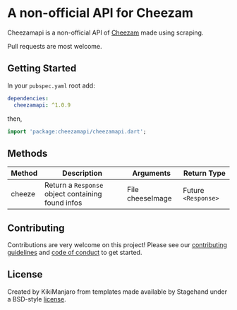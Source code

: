 # A non-official API for Cheezam

Cheezamapi is a non-official API of [Cheezam](https://www.cheezam.fr/) made using scraping.

Pull requests are most welcome.

## Getting Started

In your `pubspec.yaml` root add:

```yaml
dependencies:
  cheezamapi: ^1.0.9
```

then,

```dart
import 'package:cheezamapi/cheezamapi.dart';
```

## Methods

| Method | Description | Arguments | Return Type
|---|---|---|---|
| cheeze | Return a `Response` object containing found infos | File cheeseImage | Future `<Response>` |

## Contributing

Contributions are very welcome on this project! Please see our [contributing guidelines](CONTRIBUTING.md) and [code of conduct](CODE_OF_CONDUCT.md) to get started.

## License

Created by KikiManjaro from templates made available by Stagehand under a BSD-style
[license](https://github.com/dart-lang/stagehand/blob/master/LICENSE).